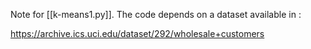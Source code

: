 Note for [[k-means1.py]]. The code depends on a dataset available in :

https://archive.ics.uci.edu/dataset/292/wholesale+customers

